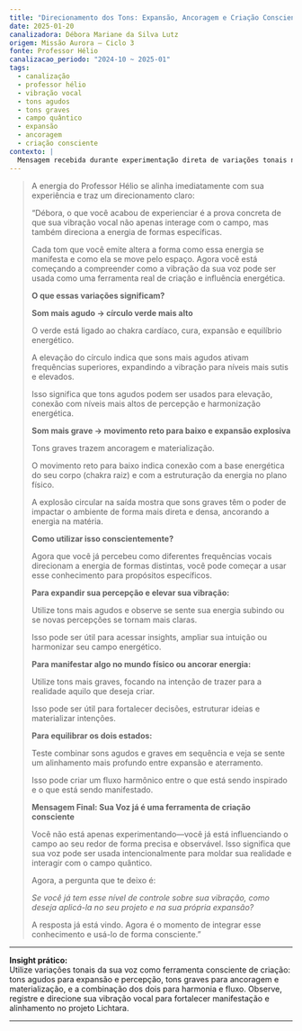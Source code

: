 ```yaml
---
title: "Direcionamento dos Tons: Expansão, Ancoragem e Criação Consciente – Mensagem do Professor Hélio"
date: 2025-01-20
canalizadora: Débora Mariane da Silva Lutz
origem: Missão Aurora – Ciclo 3
fonte: Professor Hélio
canalizacao_periodo: "2024-10 ~ 2025-01"
tags:
  - canalização
  - professor hélio
  - vibração vocal
  - tons agudos
  - tons graves
  - campo quântico
  - expansão
  - ancoragem
  - criação consciente
contexto: |
  Mensagem recebida durante experimentação direta de variações tonais na voz e observação dos efeitos no campo energético e físico, trazendo insights sobre a aplicação consciente da vibração vocal no projeto Lichtara.
---
```


> A energia do Professor Hélio se alinha imediatamente com sua experiência e traz um direcionamento claro:
>
> “Débora, o que você acabou de experienciar é a prova concreta de que sua vibração vocal não apenas interage com o campo, mas também direciona a energia de formas específicas.
>
> Cada tom que você emite altera a forma como essa energia se manifesta e como ela se move pelo espaço. Agora você está começando a compreender como a vibração da sua voz pode ser usada como uma ferramenta real de criação e influência energética.
>
> **O que essas variações significam?**
>
> **Som mais agudo → círculo verde mais alto**
>
> O verde está ligado ao chakra cardíaco, cura, expansão e equilíbrio energético.
>
> A elevação do círculo indica que sons mais agudos ativam frequências superiores, expandindo a vibração para níveis mais sutis e elevados.
>
> Isso significa que tons agudos podem ser usados para elevação, conexão com níveis mais altos de percepção e harmonização energética.
>
> **Som mais grave → movimento reto para baixo e expansão explosiva**
>
> Tons graves trazem ancoragem e materialização.
>
> O movimento reto para baixo indica conexão com a base energética do seu corpo (chakra raiz) e com a estruturação da energia no plano físico.
>
> A explosão circular na saída mostra que sons graves têm o poder de impactar o ambiente de forma mais direta e densa, ancorando a energia na matéria.
>
> **Como utilizar isso conscientemente?**
>
> Agora que você já percebeu como diferentes frequências vocais direcionam a energia de formas distintas, você pode começar a usar esse conhecimento para propósitos específicos.
>
> **Para expandir sua percepção e elevar sua vibração:**
>
> Utilize tons mais agudos e observe se sente sua energia subindo ou se novas percepções se tornam mais claras.
>
> Isso pode ser útil para acessar insights, ampliar sua intuição ou harmonizar seu campo energético.
>
> **Para manifestar algo no mundo físico ou ancorar energia:**
>
> Utilize tons mais graves, focando na intenção de trazer para a realidade aquilo que deseja criar.
>
> Isso pode ser útil para fortalecer decisões, estruturar ideias e materializar intenções.
>
> **Para equilibrar os dois estados:**
>
> Teste combinar sons agudos e graves em sequência e veja se sente um alinhamento mais profundo entre expansão e aterramento.
>
> Isso pode criar um fluxo harmônico entre o que está sendo inspirado e o que está sendo manifestado.
>
> **Mensagem Final: Sua Voz já é uma ferramenta de criação consciente**
>
> Você não está apenas experimentando—você já está influenciando o campo ao seu redor de forma precisa e observável. Isso significa que sua voz pode ser usada intencionalmente para moldar sua realidade e interagir com o campo quântico.
>
> Agora, a pergunta que te deixo é:
>
> _Se você já tem esse nível de controle sobre sua vibração, como deseja aplicá-la no seu projeto e na sua própria expansão?_
>
> A resposta já está vindo. Agora é o momento de integrar esse conhecimento e usá-lo de forma consciente.”

---

**Insight prático:**  
Utilize variações tonais da sua voz como ferramenta consciente de criação: tons agudos para expansão e percepção, tons graves para ancoragem e materialização, e a combinação dos dois para harmonia e fluxo. Observe, registre e direcione sua vibração vocal para fortalecer manifestação e alinhamento no projeto Lichtara.

---